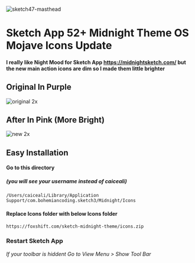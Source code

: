 ![sketch47-masthead](https://user-images.githubusercontent.com/16766231/48295084-ec8aba80-e488-11e8-8526-f43b46ff866b.png)

# Sketch App 52+ Midnight Theme OS Mojave Icons Update
#### I really like Night Mood for Sketch App https://midnightsketch.com/ but the new main action icons are dim so I made them little brighter
## Original In Purple

![original 2x](https://user-images.githubusercontent.com/16766231/48294876-8f423980-e487-11e8-99a1-59c896a84d10.png)


## After In Pink (More Bright)
![new 2x](https://user-images.githubusercontent.com/16766231/48294945-0b3c8180-e488-11e8-981b-30a9b061505e.png)


## Easy Installation 
#### Go to this directory 
##### (you will see your username instead of caiceali)
```
/Users/caiceali/Library/Application Support/com.bohemiancoding.sketch3/Midnight/Icons 
```
#### Replace Icons folder with below Icons folder
```
https://foxshift.com/sketch-midnight-theme/icons.zip
```

### Restart Sketch App 
_If your toolbar is hiddent Go to View Menu > Show Tool Bar_
